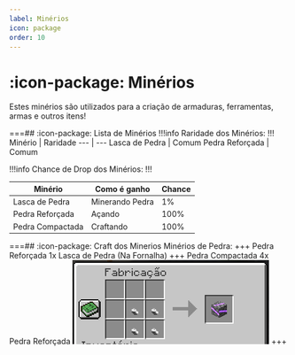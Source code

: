 ```yaml
---
label: Minérios
icon: package
order: 10
---
```


# :icon-package: Minérios

Estes minérios são utilizados para a criação de armaduras, ferramentas, armas e outros itens!

===## :icon-package: Lista de Minérios
!!!info Raridade dos Minérios:
!!!
Minério         | Raridade
---             | ---
Lasca de Pedra  | Comum
Pedra Reforçada | Comum



!!!info Chance de Drop dos Minérios:
!!!

Minério         | Como é ganho | Chance
---             | --- | ---
Lasca de Pedra  | Minerando Pedra | 1%
Pedra Reforçada | Açando | 100%
Pedra Compactada | Craftando | 100%

===## :icon-package: Craft dos Minerios
Minérios de Pedra:
+++ Pedra Reforçada
1x Lasca de Pedra (Na Fornalha)
+++ Pedra Compactada
4x Pedra Reforçada
![](../static/craftpedracompactada.png)
+++
